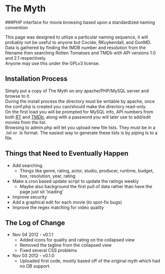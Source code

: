 The Myth
========
###PHP interface for movie browsing based upon a standardized naming convention
  
This page was designed to utilize a particular naming sequence, it will probably not be useful to anyone but Cocide, RKuykendall, and GonMD.  
Data is gathered by finding the IMDB number and resolution from the filename then searching Rotten Tomatoes and TMDb with API versions 1.0 and 2.1 respectively.  
Anyone may use this under the GPLv3 license.  
  
  
Installation Process
---------------------
Simply put a copy of The Myth on any apache/PHP/MySQL server and browse to it.  
During the install process the directory must be writable by apache, once the conf.php is created you can/should make the directory read-only.  
On the first load you will be prompted for MySQL info, API numbers from both [RT](http://developer.rottentomatoes.com/) and [TMDb](http://api.themoviedb.org/2.1/), along with a password you will later use to add/edit movies from the list.  
Browsing to admin.php will let you upload new file lists. They must be in a .txt or .ls format. The easiest way to generate these lists is by piping ls to a file.  
  
  
Things that Need to Eventually Happen
-------------------------------------
* Add searching.
    * Things like genre, rating, actor, studio, producer, runtime, budget, box, resolution, year, rating
* Make a cron based update script to update the ratings weekly
    * Maybe also background the first pull of data rather than have the page just sit 'loading'
* Improve security
* Add a graphical edit for each movie (to spot-fix bugs)
* Improve the regex matching for video quality
  
  
The Log of Change
-----------------
* Nov 04 2012 - v0.1.1
    * Added icons for quality and rating on the collapsed view
    * Removed the tagline from the collapsed view
    * Fixed several CSS problems
* Nov 03 2012 - v0.1.0
    * Uploaded first code, mostly based off of the original myth which had no DB support.